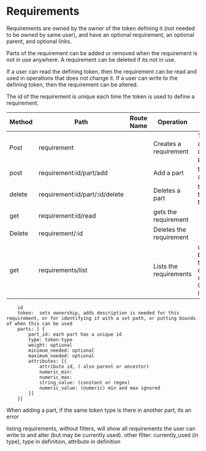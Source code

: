 # Requirements


Requirements are owned by the owner of the token defining it (not needed to be owned by same user), and have an optional requirement,
an optional parent, and optional links.

Parts of the requirement can be added or removed when the requirement is not in use anywhere.
A requirement can be deleted if its not in use.


If a user can read the defining token, then the requirement can be read and used in operations that does not change it.
If a user can write to the defining token, then the requirement can be altered.

The id of the requirement is unique each time the token is used to define a requirement.


| Method | Path                           | Route Name | Operation               | Args                                                                   |
|--------|--------------------------------|------------|-------------------------|------------------------------------------------------------------------|
| Post   | requirement                    |            | Creates a requirement   | Token, and optional parts                                              |
| post   | requirement:id/part/add        |            | Add a part              | the part added                                                         |
| delete | requirement:id/part/:id/delete |            | Deletes a part          | the id of the part to remove                                           |
| get    | requirement:id/read            |            | gets the requirement    |                                                                        |
| Delete | requirement/:id                |            | Deletes the requirement |                                                                        |
| get    | requirements/list              |            | Lists the requirements  | can filter by token type in definition or part. Otherwise it lists all |


        id
        token:  sets ownership, adds description is needed for this requirement, or for identifying it with a set path, or putting bounds of when this can be used
        parts: [ {
            part_id: each part has a unique id
            type: token-type
            weight: optional
            minimum_needed: optional
            maximum_needed: optional
            attributes: [{
                attribute id, ( also parent or ancestor)
                numeric_min:
                numeric_max:
                string_value: (constant or regex)
                numeric_value: (numeric) min and max ignored
            }]
        }]

When adding a part, if the same token type is there in another part, its an error

listing requirements, without filters, will show all requirements the user can write to and alter (but may be currently used).
other filter: currently_used (in type), type in definition, attribute in definition